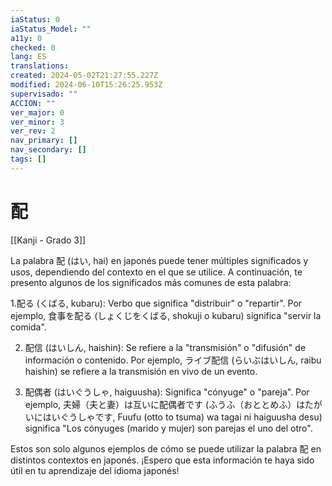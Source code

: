 ```yaml
---
iaStatus: 0
iaStatus_Model: ""
a11y: 0
checked: 0
lang: ES
translations: 
created: 2024-05-02T21:27:55.227Z
modified: 2024-06-10T15:26:25.953Z
supervisado: ""
ACCION: ""
ver_major: 0
ver_minor: 3
ver_rev: 2
nav_primary: []
nav_secondary: []
tags: []
---
```

# 配

[[Kanji - Grado 3]]

La palabra 配 (はい, hai) en japonés puede tener múltiples significados y usos, dependiendo del contexto en el que se utilice. A continuación, te presento algunos de los significados más comunes de esta palabra:

1.配る (くばる, kubaru): Verbo que significa "distribuir" o "repartir". Por ejemplo, 食事を配る (しょくじをくばる, shokuji o kubaru) significa "servir la comida".

2. 配信 (はいしん, haishin): Se refiere a la "transmisión" o "difusión" de información o contenido. Por ejemplo, ライブ配信 (らいぶはいしん, raibu haishin) se refiere a la transmisión en vivo de un evento.

3. 配偶者 (はいぐうしゃ, haiguusha): Significa "cónyuge" o "pareja". Por ejemplo, 夫婦（夫と妻）は互いに配偶者です (ふうふ（おととめふ）はたがいにはいぐうしゃです, Fuufu (otto to tsuma) wa tagai ni haiguusha desu) significa "Los cónyuges (marido y mujer) son parejas el uno del otro".

Estos son solo algunos ejemplos de cómo se puede utilizar la palabra 配 en distintos contextos en japonés. ¡Espero que esta información te haya sido útil en tu aprendizaje del idioma japonés!
